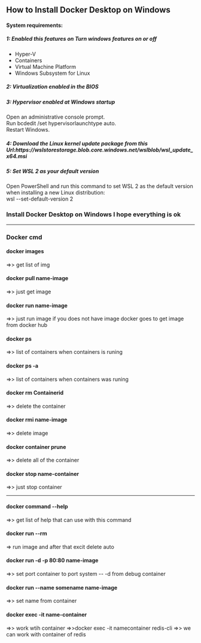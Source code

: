 # <h2>How to Install Docker Desktop on Windows</h2>
<h4>System requirements:</h4>
<h5>1: Enabled this features on Turn windows features on or off </h5>
<ul>
  <li>Hyper-V</li>
  <li>Containers</li>
  <li>Virtual Machine Platform</li>
  <li>Windows Subsystem for Linux</li>
</ul>

<h5>2: Virtualization enabled in the BIOS </h5>
<h5>3: Hypervisor enabled at Windows startup </h5>
<span> Open an administrative console prompt.<br>Run bcdedit /set hypervisorlaunchtype auto.<br>Restart Windows.
<h5>4: Download the Linux kernel update package from this Url:https://wslstorestorage.blob.core.windows.net/wslblob/wsl_update_x64.msi</h5>
<h5>5: Set WSL 2 as your default version </h5>
<span>Open PowerShell and run this command to set WSL 2 as the default version when installing a new Linux distribution:<br>
wsl --set-default-version 2<span>
<h3>Install Docker Desktop on Windows I hope everything is ok</h3>
<hr/>
<h3>Docker cmd</h3>
<h4>docker images </h4> =>> get list of img
<h4>docker pull name-image </h4> =>> just get image 
<h4>docker run name-image </h4> =>> just run image if you does not have image docker goes to get image from docker hub
<h4>docker ps </h4> =>> list of containers when containers is runing
<h4>docker ps -a </h4> =>> list of containers when containers was runing
<h4>docker rm Containerid </h4> =>> delete the container
<h4>docker rmi name-image </h4> =>> delete image
<h4>docker container prune </h4> =>> delete all of the container
<h4>docker stop name-container </h4> =>> just stop container
<hr/>
<h4>docker command --help </h4> =>> get list of help that can use with this command
<h4>docker run --rm </h4> => run image and after that excit delete auto
<h4>docker run -d -p 80:80 name-image </h4> =>> set port container to port system -- -d from debug container
<h4>docker run  --name somename name-image </h4> =>> set name from container
<h4>docker exec -it name-container </h4> =>> work wtih container =>>docker exec -it namecontainer redis-cli =>> we can work with container of redis

